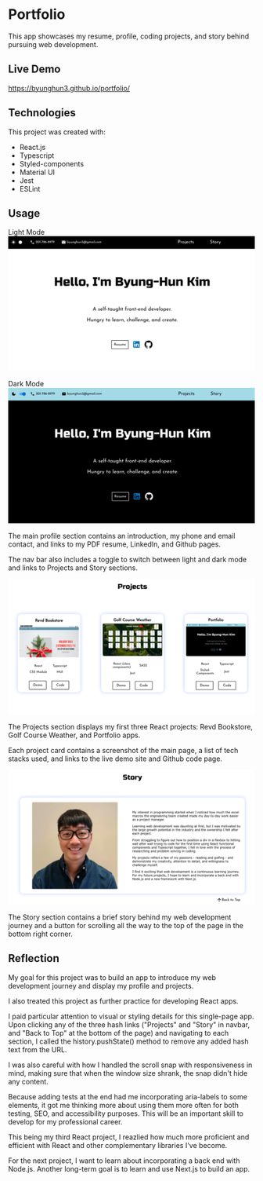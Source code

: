 # Portfolio

This app showcases my resume, profile, coding projects, and story behind pursuing web development.



## Live Demo

https://byunghun3.github.io/portfolio/



## Technologies

This project was created with:

* React.js
* Typescript
* Styled-components
* Material UI
* Jest
* ESLint



## Usage

Light Mode
![portfolio-light](./src/assets/images/portfolio-light.png)


Dark Mode
![portfolio-dark](./src/assets/images/portfolio-dark.png)

The main profile section contains an introduction, my phone and email contact, and links to my PDF resume, LinkedIn, and Github pages.

The nav bar also includes a toggle to switch between light and dark mode and links to Projects and Story sections.


![portfolio-projects](./src/assets/images/portfolio-projects.png)

The Projects section displays my first three React projects: Revd Bookstore, Golf Course Weather, and Portfolio apps. 

Each project card contains a screenshot of the main page, a list of tech stacks used, and links to the live demo site and Github code page.


![portfolio-story](./src/assets/images/portfolio-story.png)

The Story section contains a brief story behind my web development journey and a button for scrolling all the way to the top of the page in the bottom right corner. 



## Reflection

My goal for this project was to build an app to introduce my web development journey and display my profile and projects.

I also treated this project as further practice for developing React apps.  

I paid particular attention to visual or styling details for this single-page app. Upon clicking any of the three hash links ("Projects" and "Story" in navbar, and "Back to Top" at the bottom of the page) and navigating to each section, I called the history.pushState() method to remove any added hash text from the URL. 

I was also careful with how I handled the scroll snap with responsiveness in mind, making sure that when the window size shrank, the snap didn't hide any content.   

Because adding tests at the end had me incorporating aria-labels to some elements, it got me thinking more about using them more often for both testing, SEO, and accessibility purposes. This will be an important skill to develop for my professional career.

This being my third React project, I reazlied how much more proficient and efficient with React and other complementary libraries I've become. 

For the next project, I want to learn about incorporating a back end with Node.js. Another long-term goal is to learn and use Next.js to build an app.
